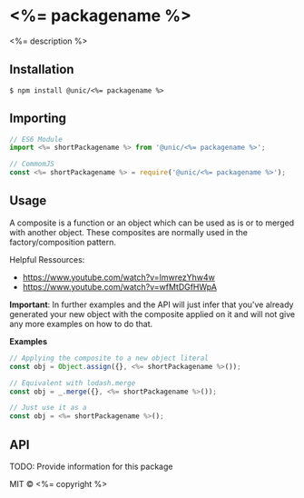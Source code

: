 # <%= packagename %>

<%= description %>

## Installation

```shell
$ npm install @unic/<%= packagename %>
```

## Importing

```javascript
// ES6 Module
import <%= shortPackagename %> from '@unic/<%= packagename %>';

// CommomJS
const <%= shortPackagename %> = require('@unic/<%= packagename %>');
```

## Usage

A composite is a function or an object which can be used as is or to merged with another object. These composites are normally used in the factory/composition pattern.

Helpful Ressources:
* https://www.youtube.com/watch?v=ImwrezYhw4w
* https://www.youtube.com/watch?v=wfMtDGfHWpA

**Important**: In further examples and the API will just infer that you've already generated your new object with the composite applied on it and will not give any more examples on how to do that.

**Examples**
```js
// Applying the composite to a new object literal
const obj = Object.assign({}, <%= shortPackagename %>());

// Equivalent with lodash.merge
const obj = _.merge({}, <%= shortPackagename %>());

// Just use it as a
const obj = <%= shortPackagename %>();
```

## API

TODO: Provide information for this package

MIT © <%= copyright %>
